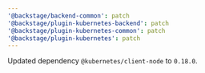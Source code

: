 ```yaml
---
'@backstage/backend-common': patch
'@backstage/plugin-kubernetes-backend': patch
'@backstage/plugin-kubernetes-common': patch
'@backstage/plugin-kubernetes': patch
---
```


Updated dependency `@kubernetes/client-node` to `0.18.0`.
